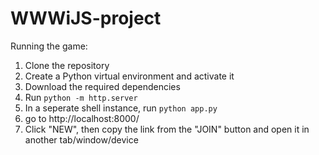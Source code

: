 # WWWiJS-project

Running the game:
1. Clone the repository
2. Create a Python virtual environment and activate it
3. Download the required dependencies
4. Run ```python -m http.server```
5. In a seperate shell instance, run ```python app.py```
6. go to http://localhost:8000/
7. Click "NEW", then copy the link from the "JOIN" button and open it in another tab/window/device
